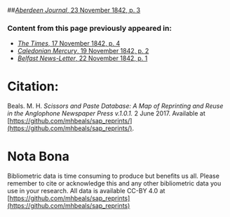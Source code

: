 ##[*Aberdeen Journal*, 23 November 1842, p. 3](https://mhbeals.github.io/sap_html/Aberdeen-Journal/Aberdeen-Journal-23-November-1842-p-3)

### Content from this page previously appeared in:
+ [*The Times*, 17 November 1842, p. 4](https://mhbeals.github.io/sap_html/The-Times/The-Times-17-November-1842-p-4)
+ [*Caledonian Mercury*, 19 November 1842, p. 2](https://mhbeals.github.io/sap_html/Caledonian-Mercury/Caledonian-Mercury-19-November-1842-p-2)
+ [*Belfast News-Letter*, 22 November 1842, p. 1](https://mhbeals.github.io/sap_html/Belfast-News-Letter/Belfast-News-Letter-22-November-1842-p-1)
                    
# Citation: 

Beals. M. H. *Scissors and Paste Database: A Map of Reprinting and Reuse in the Anglophone Newspaper Press v.1.0.1.* 2 June 2017. Available at [https://github.com/mhbeals/sap_reprints/](https://github.com/mhbeals/sap_reprints/). 
                    
# Nota Bona

Bibliometric data is time consuming to produce but benefits us all. Please remember to cite or acknowledge this and any other bibliometric data you use in your research. All data is available CC-BY 4.0 at [https://github.com/mhbeals/sap_reprints](https://github.com/mhbeals/sap_reprints)